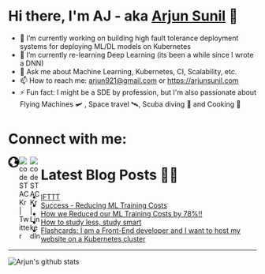 # Hi there, I'm AJ - aka [Arjun Sunil][website] 👋

- 🔭 I’m currently working on building high fault tolerance deployment systems for deploying ML/DL models on Kubernetes
- 🌱 I’m currently re-learning Deep Learning (its been a while since I wrote a DNN)
- 💬 Ask me about Machine Learning, Kubernetes, CI, Scalability, etc. 
- 📫 How to reach me: arjun921@gmail.com or https://arjunsunil.com
- ⚡ Fun fact: I might be a SDE by profession, but I'm also passionate about Flying Machines 🛩️ , Space travel 🛰, Scuba diving 🤿 and Cooking 🥞

# Connect with me:

[<img align="left" alt="codeSTACKr.com" width="22px" src="https://raw.githubusercontent.com/iconic/open-iconic/master/svg/globe.svg" />][website]
[<img align="left" alt="codeSTACKr | Twitter" width="22px" src="https://cdn.jsdelivr.net/npm/simple-icons@v3/icons/twitter.svg" />][twitter]
[<img align="left" alt="codeSTACKr | LinkedIn" width="22px" src="https://cdn.jsdelivr.net/npm/simple-icons@v3/icons/linkedin.svg" />][linkedin]
 

# Latest Blog Posts ✍🏾
<!-- BLOG-POST-LIST:START -->
- [IFTTT](https://arjunsunil.com/posts/ifttt/)
- [Success - Reducing ML Training Costs](https://arjunsunil.com/posts/reducing-ml-training-costs/)
- [How we Reduced our ML Training Costs by 78%!!](https://blog.gofynd.com/how-we-reduced-our-ml-training-costs-by-78-a33805cb00cf?source=rss-a2dcfee1b1c1------2)
- [How to study less, study smart](https://medium.com/@arjun921/how-to-study-less-study-smart-566c1dac076b?source=rss-a2dcfee1b1c1------2)
- [Flashcards: I am a Front-End developer and I want to host my website on a Kubernetes cluster](https://medium.com/@arjun921/flashcards-i-am-a-front-end-developer-and-i-want-to-host-my-website-on-a-kubernetes-cluster-e5f823ac5706?source=rss-a2dcfee1b1c1------2)
<!-- BLOG-POST-LIST:END -->

---

![Arjun's github stats](https://github-readme-stats.vercel.app/api?username=arjun921&count_private=true&show_icons=true&theme=tokyonight)



[website]: https://arjunsunil.com
[twitter]: https://twitter.com/arjun921
[linkedin]: https://linkedin.com/in/arjun921
